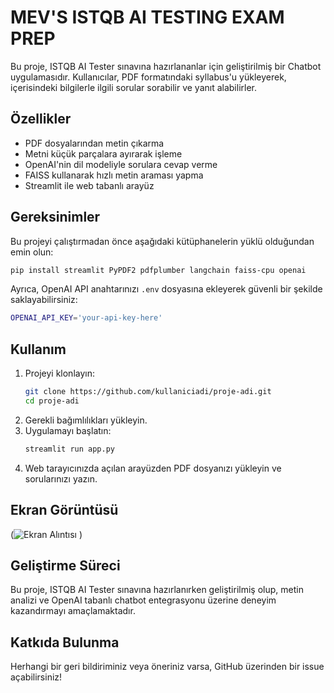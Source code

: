 # MEV'S ISTQB AI TESTING EXAM PREP

Bu proje, ISTQB AI Tester sınavına hazırlananlar için geliştirilmiş bir Chatbot uygulamasıdır. Kullanıcılar, PDF formatındaki syllabus'u yükleyerek, içerisindeki bilgilerle ilgili sorular sorabilir ve yanıt alabilirler.

## Özellikler
- PDF dosyalarından metin çıkarma
- Metni küçük parçalara ayırarak işleme
- OpenAI'nin dil modeliyle sorulara cevap verme
- FAISS kullanarak hızlı metin araması yapma
- Streamlit ile web tabanlı arayüz

## Gereksinimler
Bu projeyi çalıştırmadan önce aşağıdaki kütüphanelerin yüklü olduğundan emin olun:

```bash
pip install streamlit PyPDF2 pdfplumber langchain faiss-cpu openai
```

Ayrıca, OpenAI API anahtarınızı `.env` dosyasına ekleyerek güvenli bir şekilde saklayabilirsiniz:

```bash
OPENAI_API_KEY='your-api-key-here'
```

## Kullanım
1. Projeyi klonlayın:
   ```bash
   git clone https://github.com/kullaniciadi/proje-adi.git
   cd proje-adi
   ```
2. Gerekli bağımlılıkları yükleyin.
3. Uygulamayı başlatın:
   ```bash
   streamlit run app.py
   ```
4. Web tarayıcınızda açılan arayüzden PDF dosyanızı yükleyin ve sorularınızı yazın.

## Ekran Görüntüsü
(![Ekran Alıntısı](https://github.com/user-attachments/assets/05b11957-f7ea-45c1-b469-cecdce3c8d72)
)

## Geliştirme Süreci
Bu proje, ISTQB AI Tester sınavına hazırlanırken geliştirilmiş olup, metin analizi ve OpenAI tabanlı chatbot entegrasyonu üzerine deneyim kazandırmayı amaçlamaktadır.

## Katkıda Bulunma
Herhangi bir geri bildiriminiz veya öneriniz varsa, GitHub üzerinden bir issue açabilirsiniz!


